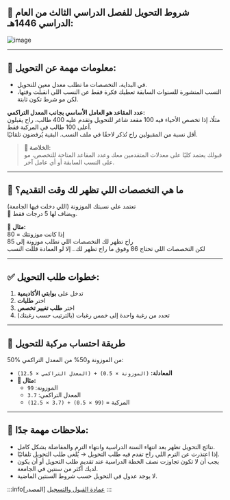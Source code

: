 ## 📌 شروط التحويل للفصل الدراسي الثالث من العام الدراسي 1446هـ:
![image](https://github.com/user-attachments/assets/340c2397-814b-4443-a26e-9e03d3b247da)

---

## 🔹 معلومات مهمة عن التحويل:
- في البداية، التخصصات ما تطلب معدل معين للتحويل.  
- النسب المنشورة للسنوات السابقة تعطيك فكرة فقط عن النسب اللي انقبلت وقتها، لكن مو شرط تكون ثابتة.  

**عدد المقاعد هو العامل الأساسي بجانب المعدل التراكمي:**  
مثلًا، إذا تخصص الأحياء فيه 100 مقعد شاغر للتحويل وتقدم عليه 400 طالب، راح يقبلون أعلى 100 طالب في المركبة فقط.  
أقل نسبة من المقبولين راح تُذكر لاحقًا في ملف النسب. البقية يُرفضون تلقائيًا.

> **📌 الخلاصة:**  
> قبولك يعتمد كليًا على معدلات المتقدمين معك وعدد المقاعد المتاحة للتخصص، مو على النسب السابقة أو أي عامل آخر.

---

## 🔹 ما هي التخصصات اللي تظهر لك وقت التقديم؟
تعتمد على نسبتك الموزونة (اللي دخلت فيها الجامعة)  
🔸 ويضاف لها 5 درجات فقط.

**🧠 مثال:**  
إذا كانت موزونتك = 80  
راح تظهر لك التخصصات اللي تطلب موزونة إلى 85  
لكن التخصصات اللي تحتاج 86 وفوق ما راح تظهر لك.. إلا لو العمادة قللت النسب

---

## ✅ خطوات طلب التحويل:
1. تدخل على **بوابتي الأكاديمية**  
2. اختر **طلبات**  
3. اختر **طلب تغيير تخصص**  
4. تحدد من رغبة واحدة إلى خمس رغبات (بالترتيب حسب رغبتك)

---

## 🔹 طريقة احتساب مركبة للتحويل  
50% من الموزونة و50% من المعدل التراكمي:

- **المعادلة:** `(الموزونة × 0.5) + (المعدل التراكمي × 12.5)`
- **🧠 مثال:**  
  - الموزونة: `99`
  - المعدل التراكمي: `3.7`
  - المركبة = `(99 × 0.5) + (3.7 × 12.5)`

---

## 🔺 ملاحظات مهمة جدًا:
- نتائج التحويل تظهر بعد انتهاء السنة الدراسية وانتهاء الترم والمفاضلة بشكل كامل.  
- إذا اعتذرت عن الترم اللي راح تقدم فيه طلب التحويل → يُلغى طلب التحويل تلقائيًا.  
- يجب أن لا تكون تجاوزت نصف الخطة الدراسية عند تقديم طلب التحويل أو أن يكون لديك أكثر من سنتين في الجامعة.  
- لا يوجد عدول في التحويل حسب شروط السنتين الماضية.  

:::info[المصدر]
[عمادة القبول والتسجيل](https://uqu.edu.sa/dadregis/140778)
:::
